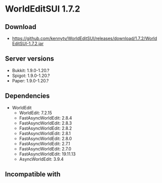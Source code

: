 # WorldEditSUI 1.7.2

## Download
- https://github.com/kennytv/WorldEditSUI/releases/download/1.7.2/WorldEditSUI-1.7.2.jar

## Server versions
- Bukkit: 1.9.0-1.20.?
- Spigot: 1.9.0-1.20.?
- Paper: 1.9.0-1.20.?

## Dependencies
- WorldEdit
  - WorldEdit: 7.2.15
  - FastAsyncWorldEdit: 2.8.4
  - FastAsyncWorldEdit: 2.8.3
  - FastAsyncWorldEdit: 2.8.2
  - FastAsyncWorldEdit: 2.8.1
  - FastAsyncWorldEdit: 2.8.0
  - FastAsyncWorldEdit: 2.7.1
  - FastAsyncWorldEdit: 2.7.0
  - FastAsyncWorldEdit: 19.11.13
  - AsyncWorldEdit: 3.9.4

## Incompatible with